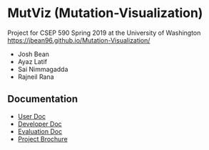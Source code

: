 # MutViz (Mutation-Visualization)

Project for CSEP 590 Spring 2019 at the University of Washington
https://jbean96.github.io/Mutation-Visualization/

- Josh Bean
- Ayaz Latif
- Sai Nimmagadda
- Rajneil Rana

## Documentation

- [User Doc](docs/user.md)<br>
- [Developer Doc](docs/developer.md)<br>
- [Evaluation Doc](docs/evaluation.md)<br>
- [Project Brochure](docs/brochure.pdf)
